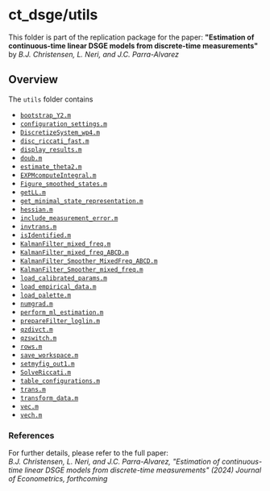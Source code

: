 # ct_dsge/utils

This folder is part of the replication package for the paper:
**"Estimation of continuous-time linear DSGE models from discrete-time measurements"** by *B.J. Christensen, L. Neri, and J.C. Parra-Alvarez*

## Overview

The `utils` folder contains 

- [`bootstrap_Y2.m`](bootstrap_Y2.m)
- [`configuration_settings.m`](configuration_settings.m)
- [`DiscretizeSystem_wp4.m`](DiscretizeSystem_wp4.m)
- [`disc_riccati_fast.m`](disc_riccati_fast.m)
- [`display_results.m`](display_results.m)
- [`doub.m`](doub.m)
- [`estimate_theta2.m`](estimate_theta2.m)
- [`EXPMcomputeIntegral.m`](EXPMcomputeIntegral.m)
- [`Figure_smoothed_states.m`](Figure_smoothed_states.m)
- [`getLL.m`](getLL.m)
- [`get_minimal_state_representation.m`](get_minimal_state_representation.m)
- [`hessian.m`](hessian.m)
- [`include_measurement_error.m`](include_measurement_error.m)
- [`invtrans.m`](invtrans.m)
- [`isIdentified.m`](isIdentified.m)
- [`KalmanFilter_mixed_freq.m`](KalmanFilter_mixed_freq.m)
- [`KalmanFilter_mixed_freq_ABCD.m`](KalmanFilter_mixed_freq_ABCD.m)
- [`KalmanFilter_Smoother_MixedFreq_ABCD.m`](KalmanFilter_Smoother_MixedFreq_ABCD.m)
- [`KalmanFilter_Smoother_mixed_freq.m`](KalmanFilter_Smoother_mixed_freq.m)
- [`load_calibrated_params.m`](load_calibrated_params.m)
- [`load_empirical_data.m`](load_empirical_data.m)
- [`load_palette.m`](load_palette.m)
- [`numgrad.m`](numgrad.m)
- [`perform_ml_estimation.m`](perform_ml_estimation.m)
- [`prepareFilter_loglin.m`](prepareFilter_loglin.m)
- [`qzdivct.m`](qzdivct.m)
- [`qzswitch.m`](qzswitch.m)
- [`rows.m`](rows.m)
- [`save_workspace.m`](save_workspace.m)
- [`setmyfig_out1.m`](setmyfig_out1.m)
- [`SolveRiccati.m`](SolveRiccati.m)
- [`table_configurations.m`](table_configurations.m)
- [`trans.m`](trans.m)
- [`transform_data.m`](transform_data.m)
- [`vec.m`](vec.m)
- [`vech.m`](vech.m)

### References

For further details, please refer to the full paper:  
*B.J. Christensen, L. Neri, and J.C. Parra-Alvarez, "Estimation of continuous-time linear DSGE models from discrete-time measurements" (2024) Journal of Econometrics, forthcoming*
